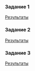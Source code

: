 ### Задание 1
[Результаты](https://docs.google.com/spreadsheets/d/1BkqafVvGAzhTBP4P0YMdeVqq_7lXGjmYXcjaHzP9704/edit?usp=sharing)

### Задание 2
[Результаты]()

### Задание 3
[Результаты]()


